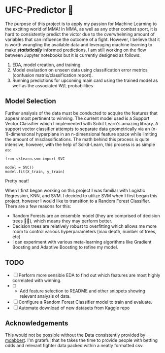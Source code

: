 
# UFC-Predictor 🥊 

The purpose of this project is to apply my passion for Machine Learning to the exciting world of MMA! In MMA, as well as any other combat sport, it is hard to consistently predict the victor due to the overwhelming amount of variables that can influence the outcome of a fight. However, I believe that it is worth wrangling the available data and leveraging machine learning to make ***statistically*** informed predictions. I am still working on the flow between Jupyter notebooks but it is currently designed as follows:

1. EDA, model creation, and training
2. Model evaluation on unseen data using classification error metrics (confusion matrix/classification report).
3. Running predictions for upcoming main card using the trained model as well as the associated W/L probabilities

## Model Selection

Further analysis of the data must be conducted to acquire the features that appear most pertinent to winning. The current model used is a Support Vector Classifier which I implemented with Scikit Learn's amazing library. A support vector classifier attempts to separate data geometrically via an (n-1)-dimensional hyperplane in an n-dimensional feature space while limiting the amount of misclassifications. The math behind this process is quite intensive, however, with the help of Scikit-Learn, this process is as simple as:

```
from sklearn.svm import SVC

model = SVC()
model.fit(X_train, y_train)
```

Pretty neat!

When I first began working on this project I was familiar with Logistic Regression, KNN, and SVM. I decided to utilize SVM when I first began this project, however I would like to transition to a Random Forest Classifier. There are a few reasons for this:
- Random Forests are an ensemble model (they are comprised of decision trees 🌲🌳), which means they may perform better.
- Decision trees are relatively robust to overfitting which allows me more room to control various hyperparameters (max depth, number of trees, etc)
- I can experiment with various meta-learning algorithms like Gradient Boosting and Adaptive Boosting to refine my model. 

## TODO

- [ ] Perform more sensible EDA to find out which features are most highly correlated with winning.
- [ ] - Add feature selection to README and other snippets showing relevant analysis of data.
- [ ] Configure a Random Forest Classifier model to train and evaluate.
- [ ] Automate download of new datasets from Kaggle repo

##  Acknowledgements

This would not be possible without the Data consistently provided by [mdabbert](https://www.kaggle.com/mdabbert). I'm grateful that he takes the time to provide people with betting odds and relevant fighter data packed within a neatly formatted csv. 
